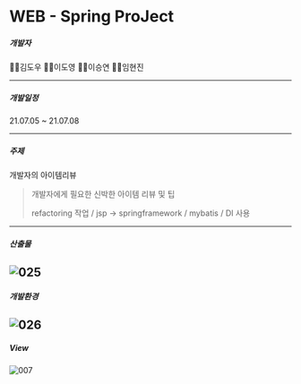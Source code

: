 # WEB - Spring ProJect

##### 개발자

🙋‍♂️김도우 🙋‍♂️이도영 🙋‍♀️이승연 🙋‍♀️임현진

--------

##### 개발일정

21.07.05 ~ 21.07.08

------------------------------------------

##### 주제

개발자의 아이템리뷰

> 개발자에게 필요한 신박한 아이템 리뷰 및 팁
> 
> refactoring 작업 / jsp -> springframework / mybatis / DI 사용 


--------
##### 산출물
![025](https://user-images.githubusercontent.com/80452660/129972248-1ba99258-2d8f-40b5-9067-2b3faa73beb7.jpg)
------------------------------------------
##### 개발환경
![026](https://user-images.githubusercontent.com/80452660/129972254-e07f7d8b-4adc-4848-a522-3b562c2bd81b.jpg)
------------------------------------------
##### View
![007](https://user-images.githubusercontent.com/80452660/120623321-9b090780-c49a-11eb-8150-d4493940e598.png)
